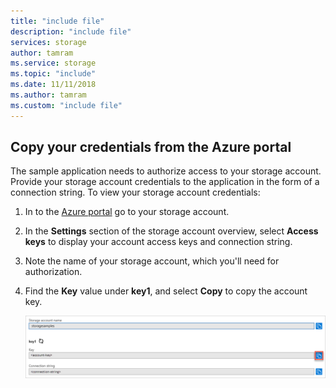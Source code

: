 ```yaml
---
title: "include file"
description: "include file"
services: storage
author: tamram
ms.service: storage
ms.topic: "include"
ms.date: 11/11/2018
ms.author: tamram
ms.custom: "include file"
---
```


## Copy your credentials from the Azure portal

The sample application needs to authorize access to your storage account. Provide your storage account credentials to the application in the form of a connection string. To view your storage account credentials:

1. In to the [Azure portal](https://portal.azure.com) go to your storage account.
1. In the **Settings** section of the storage account overview, select **Access keys** to display your account access keys and connection string.
1. Note the name of your storage account, which you'll need for authorization.   
1. Find the **Key** value under **key1**, and select **Copy** to copy the account key.

    ![Screenshot showing how to copy your account key from the Azure portal](media/storage-copy-account-key-portal/portal-account-key.png)
